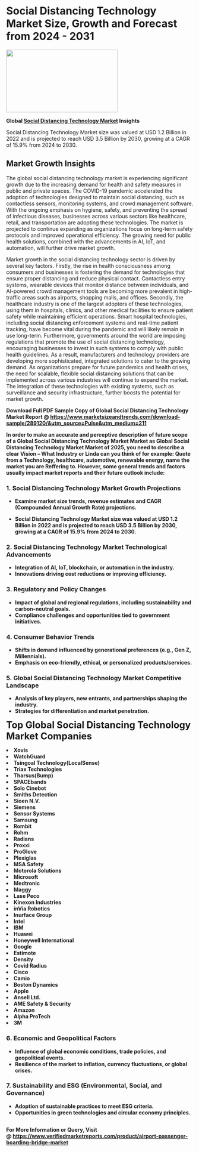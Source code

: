 <H1>Social Distancing Technology Market Size, Growth and Forecast from 2024 - 2031</H1><img class="aligncenter size-medium wp-image-584254" src="https://thirdeyenews.in/wp-content/uploads/2024/09/Global-Market-Research-300x168.jpeg" alt="" width="300" height="168" /><p><strong>Global&nbsp;<a href="https://www.marketsizeandtrends.com/download-sample/289120/&amp;utm_source=Pulse&amp;utm_medium=211">Social Distancing Technology Market</a> Insights</strong></p><p>Social Distancing Technology Market size was valued at USD 1.2 Billion in 2022 and is projected to reach USD 3.5 Billion by 2030, growing at a CAGR of 15.9% from 2024 to 2030.</p><p><h2>Market Growth Insights</h2> <p>The global social distancing technology market is experiencing significant growth due to the increasing demand for health and safety measures in public and private spaces. The COVID-19 pandemic accelerated the adoption of technologies designed to maintain social distancing, such as contactless sensors, monitoring systems, and crowd management software. With the ongoing emphasis on hygiene, safety, and preventing the spread of infectious diseases, businesses across various sectors like healthcare, retail, and transportation are adopting these technologies. The market is projected to continue expanding as organizations focus on long-term safety protocols and improved operational efficiency. The growing need for public health solutions, combined with the advancements in AI, IoT, and automation, will further drive market growth.</p> <p><strong></strong></p> <p>Market growth in the social distancing technology sector is driven by several key factors. Firstly, the rise in health consciousness among consumers and businesses is fostering the demand for technologies that ensure proper distancing and reduce physical contact. Contactless entry systems, wearable devices that monitor distance between individuals, and AI-powered crowd management tools are becoming more prevalent in high-traffic areas such as airports, shopping malls, and offices. Secondly, the healthcare industry is one of the largest adopters of these technologies, using them in hospitals, clinics, and other medical facilities to ensure patient safety while maintaining efficient operations. Smart hospital technologies, including social distancing enforcement systems and real-time patient tracking, have become vital during the pandemic and will likely remain in use long-term. Furthermore, governments around the world are imposing regulations that promote the use of social distancing technology, encouraging businesses to invest in such systems to comply with public health guidelines. As a result, manufacturers and technology providers are developing more sophisticated, integrated solutions to cater to the growing demand. As organizations prepare for future pandemics and health crises, the need for scalable, flexible social distancing solutions that can be implemented across various industries will continue to expand the market. The integration of these technologies with existing systems, such as surveillance and security infrastructure, further boosts the potential for market growth.</p> <p><strong></p><p><span class=""><strong>Download Full PDF Sample Copy of Global Social Distancing Technology Market Report</strong> @ <a href="https://www.marketsizeandtrends.com/download-sample/289120/&amp;utm_source=Pulse&amp;utm_medium=211" target="_blank">https://www.marketsizeandtrends.com/download-sample/289120/&amp;utm_source=Pulse&amp;utm_medium=211</a></span></p><p>In order to make an accurate and perceptive description of future scope of a Global&nbsp;Social Distancing Technology Market Market as Global&nbsp;Social Distancing Technology Market Market of 2025, you need to describe a clear Vision &ndash; What Industry or Linda can you think of for example: Quote from a Technology, healthcare, automotive, renewable energy, name the market you are Reffering to. However, some general trends and factors usually impact market reports and their future outlook include:</p><h3>1.&nbsp;<strong>Social Distancing Technology Market Growth Projections</strong></h3><ul><li>Examine market size trends, revenue estimates and CAGR (Compounded Annual Growth Rate) projections.</li><li><p>Social Distancing Technology Market size was valued at USD 1.2 Billion in 2022 and is projected to reach USD 3.5 Billion by 2030, growing at a CAGR of 15.9% from 2024 to 2030.</p></li></ul><h3>2.&nbsp;<strong>Social Distancing Technology Market Technological Advancements</strong></h3><ul><li>Integration of AI, IoT, blockchain, or automation in the industry.</li><li>Innovations driving cost reductions or improving efficiency.</li></ul><h3>3.&nbsp;<strong>Regulatory and Policy Changes</strong></h3><ul><li>Impact of global and regional regulations, including sustainability and carbon-neutral goals.</li><li>Compliance challenges and opportunities tied to government initiatives.</li></ul><h3>4.&nbsp;<strong>Consumer Behavior Trends</strong></h3><ul><li>Shifts in demand influenced by generational preferences (e.g., Gen Z, Millennials).</li><li>Emphasis on eco-friendly, ethical, or personalized products/services.</li></ul><h3>5.&nbsp;<strong>Global Social Distancing Technology Market Competitive Landscape</strong></h3><ul><li>Analysis of key players, new entrants, and partnerships shaping the industry.</li><li>Strategies for differentiation and market penetration.</li></ul><p data-pm-slice="1 1 []"><span style="color: inherit; font-family: inherit; font-size: 25px;">Top Global Social Distancing Technology Market Companies</span></p><div class="" data-test-id=""><p><li>Xovis</li><li> WatchGuard</li><li> Tsingoal Technology(LocalSense)</li><li> Triax Technologies</li><li> Tharsus(Bump)</li><li> SPACEbands</li><li> Solo Cinebot</li><li> Smiths Detection</li><li> Sioen N.V.</li><li> Siemens</li><li> Sensor Systems</li><li> Samsung</li><li> Rombit</li><li> Rohm</li><li> Radians</li><li> Proxxi</li><li> ProGlove</li><li> Plexiglas</li><li> MSA Safety</li><li> Motorola Solutions</li><li> Microsoft</li><li> Medtronic</li><li> Maggy</li><li> Lase Peco</li><li> Kinexon Industries</li><li> inVia Robotics</li><li> Inurface Group</li><li> Intel</li><li> IBM</li><li> Huawei</li><li> Honeywell International</li><li> Google</li><li> Estimote</li><li> Density</li><li> Covid Radius</li><li> Cisco</li><li> Camio</li><li> Boston Dynamics</li><li> Apple</li><li> Ansell Ltd.</li><li> AME Safety & Security</li><li> Amazon</li><li> Alpha ProTech</li><li> 3M</li></p></div><h3>6.&nbsp;<strong>Economic and Geopolitical Factors</strong></h3><ul><li>Influence of global economic conditions, trade policies, and geopolitical events.</li><li>Resilience of the market to inflation, currency fluctuations, or global crises.</li></ul><h3>7.&nbsp;<strong>Sustainability and ESG (Environmental, Social, and Governance)</strong></h3><ul><li>Adoption of sustainable practices to meet ESG criteria.</li><li>Opportunities in green technologies and circular economy principles.</li></ul><h2><strong style="font-size: 14px;">For More Information or Query, Visit @&nbsp;</strong><a style="background-color: #ffffff; font-size: 14px;" href="https://www.marketsizeandtrends.com/report/social-distancing-technology-market/" target="_blank">https://www.verifiedmarketreports.com/product/airport-passenger-boarding-bridge-market</a></h2>
